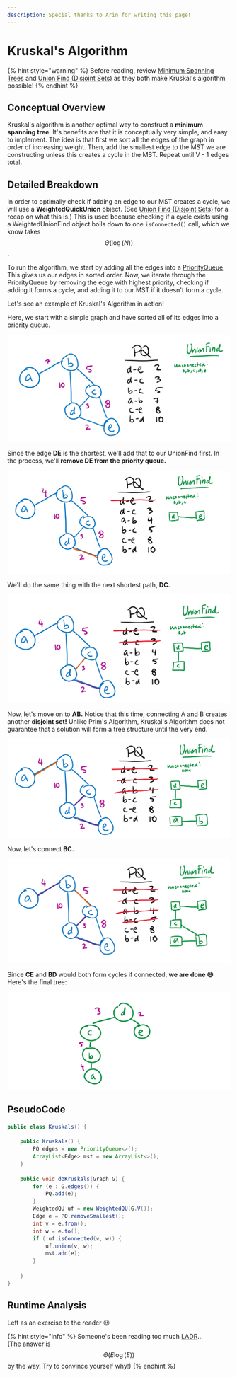 ```yaml
---
description: Special thanks to Arin for writing this page!
---
```


# Kruskal's Algorithm

{% hint style="warning" %}
Before reading, review [Minimum Spanning Trees](./) and [Union Find (Disjoint Sets)](../../abstract-data-types/union-find-disjoint-sets.md) as they both make Kruskal's algorithm possible!
{% endhint %}

## Conceptual Overview

Kruskal's algorithm is another optimal way to construct a **minimum spanning tree**. It's benefits are that it is conceptually very simple, and easy to implement. The idea is that first we sort all the edges of the graph in order of increasing weight. Then, add the smallest edge to the MST we are constructing unless this creates a cycle in the MST. Repeat until V - 1 edges total.

## Detailed Breakdown

In order to optimally check if adding an edge to our MST creates a cycle, we will use a **WeightedQuickUnion** object. (See [Union Find (Disjoint Sets)](../../abstract-data-types/union-find-disjoint-sets.md) for a recap on what this is.) This is used because checking if a cycle exists using a WeightedUnionFind object boils down to one `isConnected()` call, which we know takes $$\Theta(\log(N))$$.

To run the algorithm, we start by adding all the edges into a [PriorityQueue](../../abstract-data-types/collections/stacks-and-queues.md). This gives us our edges in sorted order. Now, we iterate through the PriorityQueue by removing the edge with highest priority, checking if adding it forms a cycle, and adding it to our MST if it doesn't form a cycle.

Let's see an example of Kruskal's Algorithm in action!

Here, we start with a simple graph and have sorted all of its edges into a priority queue.

![](<../../.gitbook/assets/image (103).png>)

Since the edge **DE** is the shortest, we'll add that to our UnionFind first. In the process, we'll **remove DE from the priority queue.**

![](<../../.gitbook/assets/image (104).png>)

We'll do the same thing with the next shortest path, **DC.**

![](<../../.gitbook/assets/image (105).png>)

Now, let's move on to **AB.** Notice that this time, connecting A and B creates another **disjoint set!** Unlike Prim's Algorithm, Kruskal's Algorithm does not guarantee that a solution will form a tree structure until the very end.

![](<../../.gitbook/assets/image (106).png>)

Now, let's connect **BC.**

![](<../../.gitbook/assets/image (107).png>)

Since **CE** and **BD** would both form cycles if connected, **we are done 😄** Here's the final tree:

![](<../../.gitbook/assets/image (108).png>)

## PseudoCode

```java
public class Kruskals() {

    public Kruskals() {
        PQ edges = new PriorityQueue<>();
        ArrayList<Edge> mst = new ArrayList<>();
    }

    public void doKruskals(Graph G) {
        for (e : G.edges()) {
            PQ.add(e);
        }
        WeightedQU uf = new WeightedQU(G.V());
        Edge e = PQ.removeSmallest();
        int v = e.from();
        int w = e.to();
        if (!uf.isConnected(v, w)) {
            uf.union(v, w);
            mst.add(e);
        }

    }
}
```

## Runtime Analysis

Left as an exercise to the reader 😉

{% hint style="info" %}
Someone's been reading too much [LADR](https://www.springer.com/gp/book/9783319110790)...\
(The answer is $$\Theta(E\log(E))$$by the way. Try to convince yourself why!)
{% endhint %}
